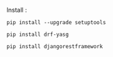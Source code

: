 Install :

```
pip install --upgrade setuptools
```

```
pip install drf-yasg
```

```
pip install djangorestframework
```